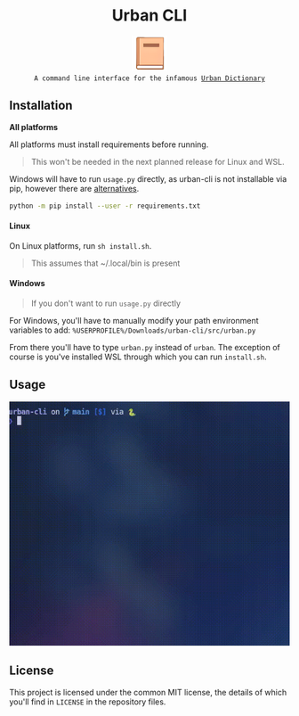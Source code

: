 <div align="center">

  <h1>Urban CLI</h1>

   <a href="_blank">
     <img
          width="64px"
          alt="book icon"
          src="https://github.com/GH-Syn/urban-cli/blob/main/.github/images/book.png"/></a>
    <br>
  <code>A command line interface for the infamous <a href="https://www.urbandictionary.com/">Urban Dictionary</a></code>
</div>



## Installation

__All platforms__

All platforms must install requirements before running.
 > This won't be needed in the next planned release for Linux and WSL.

Windows will have to run `usage.py` directly, as urban-cli is not installable via pip, however there are [alternatives](https://github.com/GH-Syn/urban-cli/edit/main/README.md#windows).

```sh
python -m pip install --user -r requirements.txt
```

#### Linux

On Linux platforms, run `sh install.sh`.
> This assumes that ~/.local/bin is present

#### Windows
> If you don't want to run `usage.py` directly

For Windows, you'll have to manually modify your path environment variables to add:
`%USERPROFILE%/Downloads/urban-cli/src/urban.py`

From there you'll have to type `urban.py` instead of `urban`.
The exception of course is you've installed WSL through which you can run `install.sh`.

## Usage

<img alt="usage example" src="https://github.com/GH-Syn/urban-cli/blob/main/.github/images/output-2023-05-23_16.06.38.gif"/></img>

## License

This project is licensed under the common MIT license, the details of which you'll find in `LICENSE` in the repository files.
